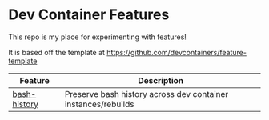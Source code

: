 # Dev Container Features

This repo is my place for experimenting with features!

It is based off the template at <https://github.com/devcontainers/feature-template>


| Feature                                    | Description                                                   |
| ------------------------------------------ | ------------------------------------------------------------- |
| [bash-history](src/bash-history/README.md) | Preserve bash history across dev container instances/rebuilds |

